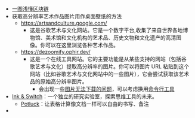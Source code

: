 - [一图浅懂区块链](https://x.com/0427SMtieshou/status/1831489924932976818)
- 获取高分辨率艺术作品图片用作桌面壁纸的方法
	- https://artsandculture.google.com/
		- 这是谷歌艺术与文化网站。它是一个数字平台,收集了来自世界各地博物馆、美术馆和文化机构的艺术品、历史文物和文化遗产的高清图像。你可以在这里浏览各种艺术作品。
	- https://dezoomify.ophir.dev/
		- 这是一个在线工具网站。它的主要功能是从某些支持的网站（包括谷歌艺术与文化）提取高分辨率的图片。你可以将图片 URL 粘贴到这个网站（比如谷歌艺术与文化网站中的一些图片），它会尝试获取该艺术品的原始高分辨率图片。
			- 会出现一些[图片无法下载的问题](https://github.com/lovasoa/dezoomify/issues/805)，可以考虑换用[命令行工具](https://dezoomify-rs.ophir.dev/)
- [Ink & Switch](https://www.inkandswitch.com/)：一个独立的研究实验室，探索思维工具的未来。
	- [Potluck](https://www.inkandswitch.com/potluck/)：让表格计算像文档一样可以自由的书写、备注
-